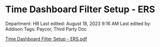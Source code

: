 # Time Dashboard Filter Setup - ERS

Department: HR
Last edited: August 18, 2023 9:16 AM
Last edited by: Addison
Tags: Paycor, Third Party Doc

[Time Dashboard Filter Setup - ERS.pdf](Time_Dashboard_Filter_Setup_-_ERS.pdf)